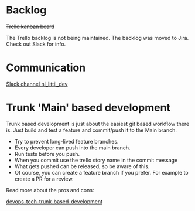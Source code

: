 # Backlog

~~[Trello kanban board](https://trello.com/b/Sk4Tljgm/kanban-board)~~

The Trello backlog is not being maintained. The backlog was moved to Jira. Check out Slack for info.

# Communication

[Slack channel nl_littil_dev](https://app.slack.com/client/T0DCK75U0/C02TS8QTPM0)

# Trunk 'Main' based development

Trunk based development is just about the easiest git based workflow there is.
Just build and test a feature and commit/push it to the Main branch.

- Try to prevent long-lived feature branches.
- Every developer can push into the main branch.
- Run tests before you push.
- When you commit use the trello story name in the commit message
- What gets pushed can be released, so be aware of this.
- Of course, you can create a feature branch if you prefer. For example to create a PR for a review.

Read more about the pros and cons:

[devops-tech-trunk-based-development](https://cloud.google.com/architecture/devops/devops-tech-trunk-based-development)
